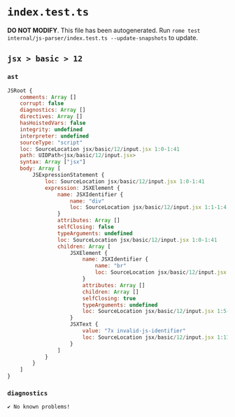 # `index.test.ts`

**DO NOT MODIFY**. This file has been autogenerated. Run `rome test internal/js-parser/index.test.ts --update-snapshots` to update.

## `jsx > basic > 12`

### `ast`

```javascript
JSRoot {
	comments: Array []
	corrupt: false
	diagnostics: Array []
	directives: Array []
	hasHoistedVars: false
	integrity: undefined
	interpreter: undefined
	sourceType: "script"
	loc: SourceLocation jsx/basic/12/input.jsx 1:0-1:41
	path: UIDPath<jsx/basic/12/input.jsx>
	syntax: Array ["jsx"]
	body: Array [
		JSExpressionStatement {
			loc: SourceLocation jsx/basic/12/input.jsx 1:0-1:41
			expression: JSXElement {
				name: JSXIdentifier {
					name: "div"
					loc: SourceLocation jsx/basic/12/input.jsx 1:1-1:4
				}
				attributes: Array []
				selfClosing: false
				typeArguments: undefined
				loc: SourceLocation jsx/basic/12/input.jsx 1:0-1:41
				children: Array [
					JSXElement {
						name: JSXIdentifier {
							name: "br"
							loc: SourceLocation jsx/basic/12/input.jsx 1:6-1:8
						}
						attributes: Array []
						children: Array []
						selfClosing: true
						typeArguments: undefined
						loc: SourceLocation jsx/basic/12/input.jsx 1:5-1:11
					}
					JSXText {
						value: "7x invalid-js-identifier"
						loc: SourceLocation jsx/basic/12/input.jsx 1:11-1:35
					}
				]
			}
		}
	]
}
```

### `diagnostics`

```
✔ No known problems!

```
